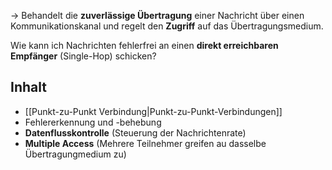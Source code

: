 -> Behandelt die **zuverlässige Übertragung** einer Nachricht über einen Kommunikationskanal und regelt den **Zugriff** auf das Übertragungsmedium.

Wie kann ich Nachrichten fehlerfrei an einen **direkt erreichbaren Empfänger** (Single-Hop) schicken?

## Inhalt

- [[Punkt-zu-Punkt Verbindung|Punkt-zu-Punkt-Verbindungen]]
- Fehlererkennung und -behebung
- **Datenflusskontrolle** (Steuerung der Nachrichtenrate)
- **Multiple Access** (Mehrere Teilnehmer greifen au dasselbe Übertragungmedium zu)

